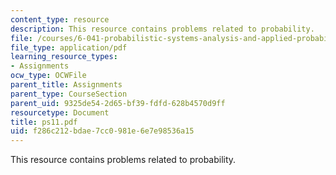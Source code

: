 ```yaml
---
content_type: resource
description: This resource contains problems related to probability.
file: /courses/6-041-probabilistic-systems-analysis-and-applied-probability-spring-2006/f286c212bdae7cc0981e6e7e98536a15_ps11.pdf
file_type: application/pdf
learning_resource_types:
- Assignments
ocw_type: OCWFile
parent_title: Assignments
parent_type: CourseSection
parent_uid: 9325de54-2d65-bf39-fdfd-628b4570d9ff
resourcetype: Document
title: ps11.pdf
uid: f286c212-bdae-7cc0-981e-6e7e98536a15
---
```

This resource contains problems related to probability.


